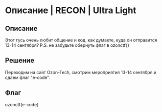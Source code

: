 # Описание | RECON | Ultra Light

## Описание
Этот гусь очень любит общение и код, как думаете, куда он отправится 13-14 сентября? 
P.S. не забудьте обернуть флаг в ozonctf{}

## Решение
Переходим на сайт Ozon-Tech, смотрим мероприятия 13-14 сентября и сдаем флаг "e-code".

## Флаг
 ozonctf{e-code}
